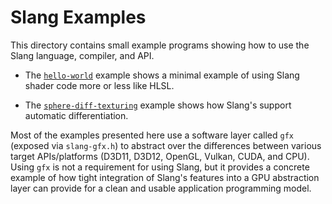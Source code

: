 Slang Examples
==============

This directory contains small example programs showing how to use the Slang language, compiler, and API.

* The [`hello-world`](hello-world/) example shows a minimal example of using Slang shader code more or less like HLSL.

* The [`sphere-diff-texturing`](sphere-diff-texturing/) example shows how Slang's support automatic differentiation.

Most of the examples presented here use a software layer called `gfx` (exposed via `slang-gfx.h`) to abstract over the differences between various target APIs/platforms (D3D11, D3D12, OpenGL, Vulkan, CUDA, and CPU).
Using `gfx` is not a requirement for using Slang, but it provides a concrete example of how tight integration of Slang's features into a GPU abstraction layer can provide for a clean and usable application programming model.
